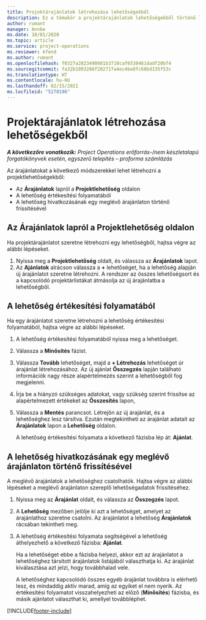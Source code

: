 ```yaml
---
title: Projektárajánlatok létrehozása lehetőségekből
description: Ez a témakör a projektárajánlatok lehetőségekből történő létrehozását ismerteti.
author: rumant
manager: Annbe
ms.date: 10/01/2020
ms.topic: article
ms.service: project-operations
ms.reviewer: kfend
ms.author: rumant
ms.openlocfilehash: f0327a2823490081b3718caf6530461dadf20bf4
ms.sourcegitcommit: fa32b1893286f20271fa4ec4be8fc68bd135f53c
ms.translationtype: HT
ms.contentlocale: hu-HU
ms.lasthandoff: 02/15/2021
ms.locfileid: "5278196"
---
```

# <a name="create-project-quotes-from-opportunities"></a>Projektárajánlatok létrehozása lehetőségekből

_**A következőre vonatkozik:** Project Operations erőforrás-/nem készletalapú forgatókönyvek esetén, egyszerű telepítés – proforma számlázás_

Az árajánlatokat a következő módszerekkel lehet létrehozni a projektlehetőségekből:

- Az **Árajánlatok** lapról a **Projektlehetőség** oldalon
- A lehetőség értékesítési folyamatából
- A lehetőség hivatkozásának egy meglévő árajánlaton történő frissítésével

## <a name="from-the-quotes-tab-of-the-project-opportunity-page"></a>Az Árajánlatok lapról a Projektlehetőség oldalon

Ha projektárajánlatot szeretne létrehozni egy lehetőségből, hajtsa végre az alábbi lépéseket.

1. Nyissa meg a **Projektlehetőség** oldalt, és válassza az **Árajánlatok** lapot. 
2. Az **Ajánlatok** alrácson válassza a **+** lehetőséget, ha a lehetőség alapján új árajánlatot szeretne létrehozni. A rendszer az összes lehetőségsort és a kapcsolódó projektárlistákat átmásolja az új árajánlatba a lehetőségből.

## <a name="from-the-opportunity-sales-process-flow"></a>A lehetőség értékesítési folyamatából

Ha egy árajánlatot szeretne létrehozni a lehetőség értékesítési folyamatából, hajtsa végre az alábbi lépéseket.

1. A lehetőség értékesítési folyamatából nyissa meg a lehetőséget.
2. Válassza a **Minősítés** fázist. 
3. Válassza **Tovább** lehetőséget, majd a **+ Létrehozás** lehetőséget úr árajánlat létrehozásához. Az új ajánlat **Összegzés** lapján található információk nagy része alapértelmezés szerint a lehetőségből fog megjelenni. 
4. Írja be a hiányzó szükséges adatokat, vagy szükség szerint frissítse az alapértelmezett értékeket az **Összesítés** lapon,
5. Válassza a **Mentés** parancsot. Létrejön az új árajánlat, és a lehetőséghez lesz társítva. Ezután megtekintheti az árajánlat adatait az **Árajánlatok** lapon a **Lehetőség** oldalon. 

   A lehetőség értékesítési folyamata a következő fázisba lép át: **Ajánlat**.


## <a name="by-updating-the-opportunity-reference-on-an-existing-quote"></a>A lehetőség hivatkozásának egy meglévő árajánlaton történő frissítésével

A meglévő árajánlatok a lehetőséghez csatolhatók. Hajtsa végre az alábbi lépéseket a meglévő árajánlaton szereplő lehetőségadatok frissítéséhez.

1. Nyissa meg az **Árajánlat** oldalt, és válassza az **Összegzés** lapot.
2. A **Lehetőség** mezőben jelölje ki azt a lehetőséget, amelyet az árajánlathoz szeretne csatolni. Az árajánlatot a lehetőség **Árajánlatok** rácsában tekintheti meg. 
3. A lehetőség értékesítési folyamata segítségével a lehetőség áthelyezhető a következő fázisba: **Ajánlat**. 

   Ha a lehetőséget ebbe a fázisba helyezi, akkor ezt az árajánlatot a lehetőséghez társított árajánlatok listájából választhatja ki. Az árajánlat kiválasztása azt jelzi, hogy továbbhalad vele.

   A lehetőséghez kapcsolódó összes egyéb árajánlat továbbra is elérhető lesz, és mindaddig aktív marad, amíg az egyiket el nem nyerik. Az értékesítési folyamatot visszahelyezheti az előző (**Minősítés**) fázisba, és másik ajánlatot választhat ki, amellyel továbbléphet.


[!INCLUDE[footer-include](../includes/footer-banner.md)]